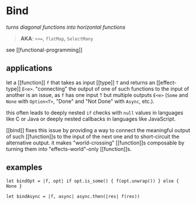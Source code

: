 # Bind

_turns diagonal functions into horizontal functions_

> **AKA**: `>>=`, `flatMap`, `SelectMany`

see [[functional-programming]]

## applications

let a [[function]] `f` that takes as input [[type]] `T` and returns an [[effect-type]] `E<e>`. "connecting" the output of one of such functions to the input of another is an issue, as `f` has one input `T` but multiple outputs `E<e>` (`Some` and `None` with `Option<T>`, "Done" and "Not Done" with `Async`, etc.).

this often leads to deeply nested `if` checks with `null` values in languages like C or Java or deeply nested callbacks in languages like JavaScript.

[[bind]] fixes this issue by providing a way to connect the meaningful output of such [[function]]s to the input of the next one and to short-circuit the alternative output. it makes "world-crossing" [[function]]s composable by turning them into "effects-world"-only [[function]]s.

## examples

`let bindOpt = |f, opt| if opt.is_some() { f(opt.unwrap()) } else { None }`

`let bindAsync = |f, async| async.then(|res| f(res))`
